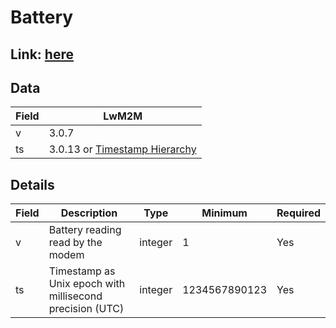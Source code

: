 # Battery

## Link: [here](https://github.com/NordicSemiconductor/asset-tracker-cloud-docs/blob/saga/docs/cloud-protocol/Reported.ts)

## Data

| Field | LwM2M                                                                                                                                   |
| ----- | --------------------------------------------------------------------------------------------------------------------------------------- |
| v     | 3.0.7                                                                                                                                   |
| ts    | 3.0.13 or [Timestamp Hierarchy](https://github.com/MLopezJ/asset-tracker-cloud-coiote-azure-converter-js/tree/saga#timestamp-hierarchy) |

## Details

| Field | Description                                              | Type    | Minimum       | Required |
| ----- | -------------------------------------------------------- | ------- | ------------- | -------- |
| v     | Battery reading read by the modem                        | integer | 1             | Yes      |
| ts    | Timestamp as Unix epoch with millisecond precision (UTC) | integer | 1234567890123 | Yes      |
